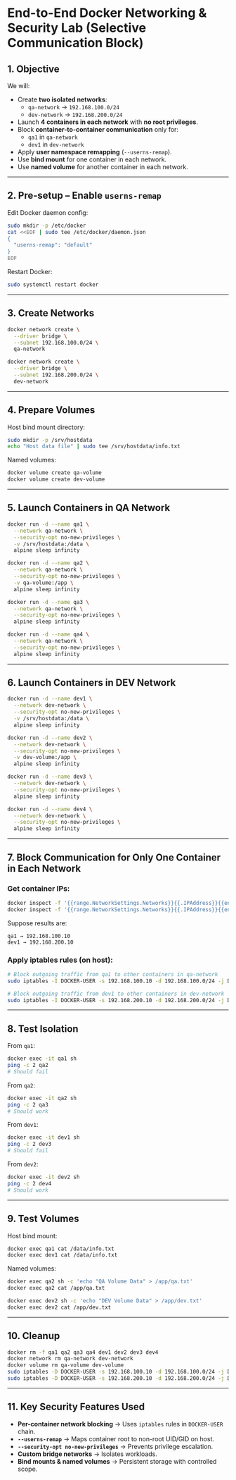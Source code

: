 # End-to-End Docker Networking & Security Lab (Selective Communication Block)

## 1. Objective
We will:
- Create **two isolated networks**:  
  - `qa-network` → `192.168.100.0/24`  
  - `dev-network` → `192.168.200.0/24`  
- Launch **4 containers in each network** with **no root privileges**.
- Block **container-to-container communication** only for:
  - `qa1` in `qa-network`
  - `dev1` in `dev-network`
- Apply **user namespace remapping** (`--userns-remap`).
- Use **bind mount** for one container in each network.
- Use **named volume** for another container in each network.

---

## 2. Pre-setup – Enable `userns-remap`

Edit Docker daemon config:
```bash
sudo mkdir -p /etc/docker
cat <<EOF | sudo tee /etc/docker/daemon.json
{
  "userns-remap": "default"
}
EOF
````

Restart Docker:

```bash
sudo systemctl restart docker
```

---

## 3. Create Networks

```bash
docker network create \
  --driver bridge \
  --subnet 192.168.100.0/24 \
  qa-network

docker network create \
  --driver bridge \
  --subnet 192.168.200.0/24 \
  dev-network
```

---

## 4. Prepare Volumes

Host bind mount directory:

```bash
sudo mkdir -p /srv/hostdata
echo "Host data file" | sudo tee /srv/hostdata/info.txt
```

Named volumes:

```bash
docker volume create qa-volume
docker volume create dev-volume
```

---

## 5. Launch Containers in QA Network

```bash
docker run -d --name qa1 \
  --network qa-network \
  --security-opt no-new-privileges \
  -v /srv/hostdata:/data \
  alpine sleep infinity

docker run -d --name qa2 \
  --network qa-network \
  --security-opt no-new-privileges \
  -v qa-volume:/app \
  alpine sleep infinity

docker run -d --name qa3 \
  --network qa-network \
  --security-opt no-new-privileges \
  alpine sleep infinity

docker run -d --name qa4 \
  --network qa-network \
  --security-opt no-new-privileges \
  alpine sleep infinity
```

---

## 6. Launch Containers in DEV Network

```bash
docker run -d --name dev1 \
  --network dev-network \
  --security-opt no-new-privileges \
  -v /srv/hostdata:/data \
  alpine sleep infinity

docker run -d --name dev2 \
  --network dev-network \
  --security-opt no-new-privileges \
  -v dev-volume:/app \
  alpine sleep infinity

docker run -d --name dev3 \
  --network dev-network \
  --security-opt no-new-privileges \
  alpine sleep infinity

docker run -d --name dev4 \
  --network dev-network \
  --security-opt no-new-privileges \
  alpine sleep infinity
```

---

## 7. Block Communication for Only One Container in Each Network

### Get container IPs:

```bash
docker inspect -f '{{range.NetworkSettings.Networks}}{{.IPAddress}}{{end}}' qa1
docker inspect -f '{{range.NetworkSettings.Networks}}{{.IPAddress}}{{end}}' dev1
```

Suppose results are:

```
qa1 → 192.168.100.10
dev1 → 192.168.200.10
```

### Apply iptables rules (on host):

```bash
# Block outgoing traffic from qa1 to other containers in qa-network
sudo iptables -I DOCKER-USER -s 192.168.100.10 -d 192.168.100.0/24 -j DROP

# Block outgoing traffic from dev1 to other containers in dev-network
sudo iptables -I DOCKER-USER -s 192.168.200.10 -d 192.168.200.0/24 -j DROP
```

---

## 8. Test Isolation

From `qa1`:

```bash
docker exec -it qa1 sh
ping -c 2 qa2
# Should fail
```

From `qa2`:

```bash
docker exec -it qa2 sh
ping -c 2 qa3
# Should work
```

From `dev1`:

```bash
docker exec -it dev1 sh
ping -c 2 dev3
# Should fail
```

From `dev2`:

```bash
docker exec -it dev2 sh
ping -c 2 dev4
# Should work
```

---

## 9. Test Volumes

Host bind mount:

```bash
docker exec qa1 cat /data/info.txt
docker exec dev1 cat /data/info.txt
```

Named volumes:

```bash
docker exec qa2 sh -c 'echo "QA Volume Data" > /app/qa.txt'
docker exec qa2 cat /app/qa.txt

docker exec dev2 sh -c 'echo "DEV Volume Data" > /app/dev.txt'
docker exec dev2 cat /app/dev.txt
```

---

## 10. Cleanup

```bash
docker rm -f qa1 qa2 qa3 qa4 dev1 dev2 dev3 dev4
docker network rm qa-network dev-network
docker volume rm qa-volume dev-volume
sudo iptables -D DOCKER-USER -s 192.168.100.10 -d 192.168.100.0/24 -j DROP
sudo iptables -D DOCKER-USER -s 192.168.200.10 -d 192.168.200.0/24 -j DROP
```

---

## 11. Key Security Features Used

* **Per-container network blocking** → Uses `iptables` rules in `DOCKER-USER` chain.
* **`--userns-remap`** → Maps container root to non-root UID/GID on host.
* **`--security-opt no-new-privileges`** → Prevents privilege escalation.
* **Custom bridge networks** → Isolates workloads.
* **Bind mounts & named volumes** → Persistent storage with controlled scope.


